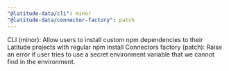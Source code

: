 ```yaml
---
"@latitude-data/cli": minor
"@latitude-data/connector-factory": patch
---
```


CLI (minor): Allow users to install custom npm dependencies to their Latitude projects with regular npm install
Connectors factory (patch): Raise an error if user tries to use a secret environment variable that we cannot find in the environment.
